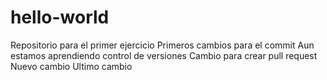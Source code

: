 # hello-world
Repositorio para el primer ejercicio
Primeros cambios para el commit
Aun estamos aprendiendo control de versiones 
Cambio para crear pull request
Nuevo cambio
Ultimo cambio
